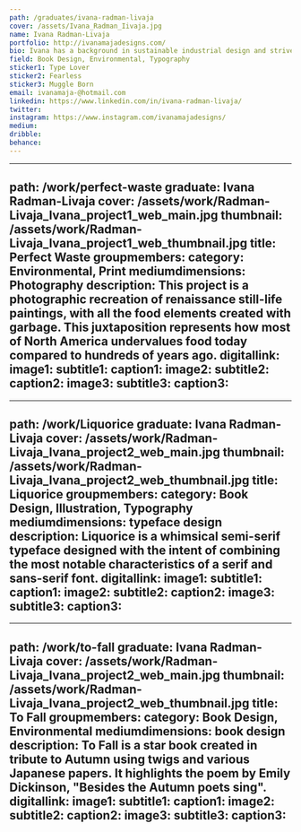 ```yaml
---
path: /graduates/ivana-radman-livaja
cover: /assets/Ivana_Radman_Iivaja.jpg
name: Ivana Radman-Livaja
portfolio: http://ivanamajadesigns.com/
bio: Ivana has a background in sustainable industrial design and strives to combine her love of product making with graphic design. She is able to create truly unique works this way, taking a variety of techniques and using them across multiple media. Ivana particularly enjoys typeface design and book design, and loves working with her hands to form a more personal connection with her work. She aims to be as environmentally friendly as possible in all her projects, and often uses recycled material or natural resources in her executions.
field: Book Design, Environmental, Typography
sticker1: Type Lover
sticker2: Fearless
sticker3: Muggle Born
email: ivanamaja-@hotmail.com
linkedin: https://www.linkedin.com/in/ivana-radman-livaja/
twitter:
instagram: https://www.instagram.com/ivanamajadesigns/
medium:
dribble:
behance:
---
```


---
path: /work/perfect-waste
graduate: Ivana Radman-Livaja
cover: /assets/work/Radman-Livaja_Ivana_project1_web_main.jpg
thumbnail: /assets/work/Radman-Livaja_Ivana_project1_web_thumbnail.jpg
title: Perfect Waste 
groupmembers:
category: Environmental, Print
mediumdimensions: Photography
description: This project is a photographic recreation of renaissance still-life paintings, with all the food elements created with garbage. This juxtaposition represents how most of North America undervalues food today compared to hundreds of years ago.
digitallink:
image1: 
subtitle1:
caption1:
image2:
subtitle2:
caption2:
image3: 
subtitle3:
caption3:
---


---
path: /work/Liquorice
graduate: Ivana Radman-Livaja
cover: /assets/work/Radman-Livaja_Ivana_project2_web_main.jpg
thumbnail: /assets/work/Radman-Livaja_Ivana_project2_web_thumbnail.jpg
title: Liquorice 
groupmembers:
category: Book Design, Illustration, Typography
mediumdimensions: typeface design
description: Liquorice is a whimsical semi-serif typeface designed with the intent of combining the most notable characteristics of a serif and sans-serif font. 
digitallink:
image1: 
subtitle1:
caption1:
image2: 
subtitle2:
caption2:
image3: 
subtitle3:
caption3:
---


---
path: /work/to-fall
graduate: Ivana Radman-Livaja
cover: /assets/work/Radman-Livaja_Ivana_project2_web_main.jpg
thumbnail: /assets/work/Radman-Livaja_Ivana_project2_web_thumbnail.jpg
title: To Fall 
groupmembers:
category: Book Design, Environmental
mediumdimensions: book design
description: To Fall is a star book created in tribute to Autumn using twigs and various Japanese papers. It highlights the poem by Emily Dickinson, "Besides the Autumn poets sing".
digitallink:
image1: 
subtitle1:
caption1:
image2: 
subtitle2:
caption2:
image3:
subtitle3:
caption3:
---
